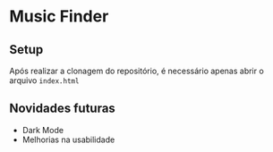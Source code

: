 # Music Finder
## Setup
Após realizar a clonagem do repositório, é necessário apenas abrir o arquivo ```index.html```

## Novidades futuras
* Dark Mode
* Melhorias na usabilidade
